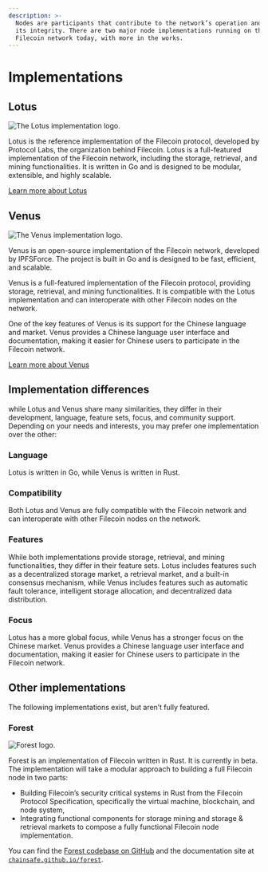 ```yaml
---
description: >-
  Nodes are participants that contribute to the network’s operation and maintain
  its integrity. There are two major node implementations running on the
  Filecoin network today, with more in the works.
---
```


# Implementations

## Lotus

![The Lotus implementation logo.](https://docs.filecoin.io/nodes/implementations/overview/lotus-logo\_hu94e87517a6539b07b7a47f27cd289c82\_8394\_150x0\_resize\_q75\_h2\_box\_3.webp)

Lotus is the reference implementation of the Filecoin protocol, developed by Protocol Labs, the organization behind Filecoin. Lotus is a full-featured implementation of the Filecoin network, including the storage, retrieval, and mining functionalities. It is written in Go and is designed to be modular, extensible, and highly scalable.

[Learn more about Lotus](lotus.md)

## Venus

![The Venus implementation logo.](https://docs.filecoin.io/nodes/implementations/overview/venus-logo\_hu39e623891ff184c93ed6ad5a1d61312e\_10430\_150x0\_resize\_q75\_h2\_box\_3.webp)

Venus is an open-source implementation of the Filecoin network, developed by IPFSForce. The project is built in Go and is designed to be fast, efficient, and scalable.

Venus is a full-featured implementation of the Filecoin protocol, providing storage, retrieval, and mining functionalities. It is compatible with the Lotus implementation and can interoperate with other Filecoin nodes on the network.

One of the key features of Venus is its support for the Chinese language and market. Venus provides a Chinese language user interface and documentation, making it easier for Chinese users to participate in the Filecoin network.

[Learn more about Venus](venus.md)

## Implementation differences

while Lotus and Venus share many similarities, they differ in their development, language, feature sets, focus, and community support. Depending on your needs and interests, you may prefer one implementation over the other:

### Language

Lotus is written in Go, while Venus is written in Rust.

### Compatibility

Both Lotus and Venus are fully compatible with the Filecoin network and can interoperate with other Filecoin nodes on the network.

### Features

While both implementations provide storage, retrieval, and mining functionalities, they differ in their feature sets. Lotus includes features such as a decentralized storage market, a retrieval market, and a built-in consensus mechanism, while Venus includes features such as automatic fault tolerance, intelligent storage allocation, and decentralized data distribution.

### Focus

Lotus has a more global focus, while Venus has a stronger focus on the Chinese market. Venus provides a Chinese language user interface and documentation, making it easier for Chinese users to participate in the Filecoin network.

## Other implementations

The following implementations exist, but aren’t fully featured.

### Forest

![Forest logo.](https://docs.filecoin.io/nodes/implementations/overview/forest-logo\_hu328798fb63b8913efa4ee5d19499fa75\_8567\_150x0\_resize\_q75\_h2\_box\_3.webp)

Forest is an implementation of Filecoin written in Rust. It is currently in beta. The implementation will take a modular approach to building a full Filecoin node in two parts:

* Building Filecoin’s security critical systems in Rust from the Filecoin Protocol Specification, specifically the virtual machine, blockchain, and node system,
* Integrating functional components for storage mining and storage & retrieval markets to compose a fully functional Filecoin node implementation.

You can find the [Forest codebase on GitHub](https://github.com/ChainSafe/forest) and the documentation site at [`chainsafe.github.io/forest`](https://chainsafe.github.io/forest/).

